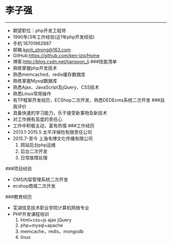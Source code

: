 # 李子强
----------

- 期望职位：php开发工程师
- 1990年/3年工作经验(近1年php开发经验) 
- 手机:18701962887
- 邮箱:kenli_strong@163.com
- GitHub:https://github.com/ken-lzq/Home
- 博客:http://blog.csdn.net/hansoon_li
###技能清单
- 熟练掌握php开发技术
- 熟悉memcached、redis缓存数据库
- 熟练掌握Mysql数据库
- 熟悉Ajax、JavaScript及jQuery、CSS技术
- 熟悉Linux常用操作
- 有TP框架开发经历，ECShop二次开发，熟悉DEDEcms系统二次开发
###自我评价
- 具备快速的学习能力，乐于接受新事物及新技术
- 对工作拥有高度的责任心
- 工作中积极主动，富有热情
###工作经历
- 2013.1-2015.5 太平洋保险有限责任公司
- 2015.7-至今 上海韦博文化传播有限公司
  1. 网站后台php运维
  2. 后台二次开发
  3. 日常故障处理

###项目经验
- CMS内容管理系统二次开发
- ecshop商城二次开发

###教育经历
- 芜湖信息技术职业学院计算机网络专业
- PHP开发课程培训 
 	1. html+css+js ajax jQuery 
	2. php+mysql+apache 
	3. memcache，redis，mongodb 
	4. linux


